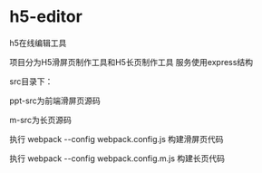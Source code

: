 # h5-editor

h5在线编辑工具

项目分为H5滑屏页制作工具和H5长页制作工具
服务使用express结构

src目录下：

  ppt-src为前端滑屏页源码
  
  m-src为长页源码
  
执行 webpack --config webpack.config.js 构建滑屏页代码

执行 webpack --config webpack.config.m.js 构建长页代码
